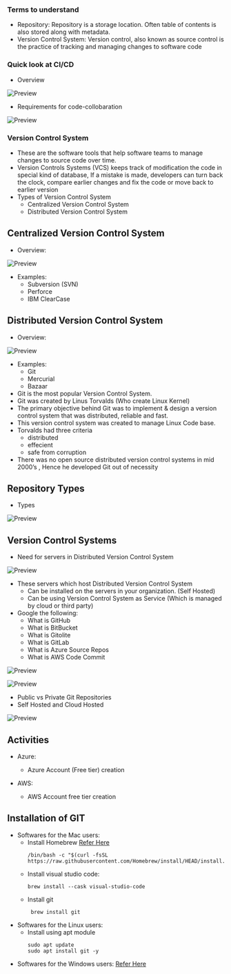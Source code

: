 ### Terms to understand

* Repository: Repository is a storage location. Often table of contents is also stored along with metadata.
* Version Control System: Version control, also known as source control is the practice of tracking and managing changes to software code

### Quick look at CI/CD
* Overview

![Preview](./Images/cicd.png)

*  Requirements for code-collobaration


![Preview](./Images/git-need.png)

### Version Control System

* These are the software tools that help software teams to manage changes to source code over time.
* Version Controls Systems (VCS) keeps track of modification the code in special kind of database, If a mistake is made, developers can turn back the clock, compare earlier changes and fix the code or move back to earlier version
* Types of Version Control System
    * Centralized Version Control System
    * Distributed Version Control System

## Centralized Version Control System

* Overview:

![Preview](./Images/centralised.png)

* Examples:
   * Subversion (SVN)
   * Perforce
   * IBM ClearCase

## Distributed Version Control System

* Overview:

![Preview](./Images/distributed.png)

* Examples:
    * Git
    * Mercurial
    * Bazaar
* Git is the most popular Version Control System. 
* Git was created by Linus Torvalds (Who create Linux Kernel)
* The primary objective behind Git was to implement & design a version control system that was distributed, reliable and fast.
* This version control system was created to manage Linux Code base.
* Torvalds had three criteria 
    * distributed
    * effecient
    * safe from corruption
* There was no open source distributed version control systems in mid 2000’s , Hence he developed Git out of necessity

## Repository Types

* Types

![Preview](./Images/repository.png)

## Version Control Systems

* Need for servers in Distributed Version Control System

![Preview](./Images/git1.png)

* These servers which host Distributed Version Control System
    * Can be installed on the servers in your organization. (Self Hosted)
    * Can be using Version Control System as Service (Which is managed by cloud or third party)
*  Google the following:
    * What is GitHub
    * What is BitBucket
    * What is Gitolite
    * What is GitLab
    * What is Azure Source Repos
    * What is AWS Code Commit

![Preview](./Images/git2.png)

![Preview](./Images/git3.png)

* Public vs Private Git Repositories 
* Self Hosted and Cloud Hosted

![Preview](./Images/git4.png)

## Activities

* Azure:

    * Azure Account (Free tier) creation

* AWS:

    * AWS Account free tier creation

## Installation of GIT

* Softwares for the Mac users:
    * Install Homebrew [Refer Here](https://brew.sh/)
        ```
        /bin/bash -c "$(curl -fsSL https://raw.githubusercontent.com/Homebrew/install/HEAD/install.sh)"
        ```
    * Install visual studio code: 
        ```
        brew install --cask visual-studio-code
        ```
    * Install git
        ```
         brew install git
        ```
 * Softwares for the Linux users:
     * Install using apt module
        ```
        sudo apt update
        sudo apt install git -y
        ```
* Softwares for the Windows users: [Refer Here](https://git-scm.com/downloads)






